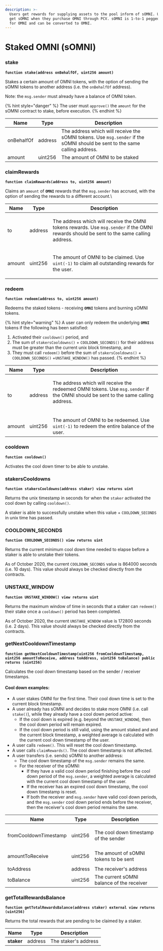 ```yaml
---
description: >-
  Users get rewards for supplying assets to the pool inform of sOMNI. Users also
  get sOMNI when they purchase OMNI through PCV. sOMNI is 1-to-1 pegged token
  for OMNI and can be converted to OMNI.
---
```


# Staked OMNI (sOMNI)

### stake

**`function stake(address onBehalfOf, uint256 amount)`**

Stakes a certain amount of OMNI tokens, with the option of sending the sOMNI tokens to another address (i.e. the `onBehalfOf` address).

Note: the `msg.sender` must already have a balance of OMNI token.

{% hint style="danger" %}
The user must `approve()` the `amount` for the sOMNI contract to stake, before execution.
{% endhint %}

| Name       | Type    | Description                                                                                                                |
| ---------- | ------- | -------------------------------------------------------------------------------------------------------------------------- |
| onBehalfOf | address | The address which will receive the sOMNI tokens. Use `msg.sender` if the sOMNI should be sent to the same calling address. |
| amount     | uint256 | The amount of OMNI to be staked                                                                                            |

### claimRewards

**`function claimRewards(address to, uint256 amount)`**

Claims an `amount` of **`OMNI`** rewards that the `msg.sender` has accrued, with the option of sending the rewards to a different account.\


| Name   | Type    | Description                                                                                                                                                    |
| ------ | ------- | -------------------------------------------------------------------------------------------------------------------------------------------------------------- |
| to     | address | <p>The address which will receive the OMNI tokens rewards. Use <code>msg.sender</code> if the OMNI rewards should be sent to the same calling address.<br></p> |
| amount | uint256 | <p>The amount of OMNI to be claimed. Use <code>uint(-1)</code> to claim all outstanding rewards for the user.<br></p>                                          |

### redeem

**`function redeem(address to, uint256 amount)`**

Redeems the staked tokens - receiving **`OMNI`** tokens and burning sOMNI tokens.

{% hint style="warning" %}
A user can only redeem the underlying **`OMNI`** tokens if the following has been satisfied:

1. Activated their `cooldown()` period, and
2. The sum of `stakersCooldowns()` + `COOLDOWN_SECONDS()` for their address must be greater than the current unix block timestamp, and
3. They must call `redeem()` before the sum of `stakersCooldowns()` + `COOLDOWN_SECONDS()` +`UNSTAKE_WINDOW()` has passed.
{% endhint %}



| Name   | Type    | Description                                                                                                                                                 |
| ------ | ------- | ----------------------------------------------------------------------------------------------------------------------------------------------------------- |
| to     | address | <p>The address which will receive the redeemed OMNI tokens. Use <code>msg.sender</code> if the OMNI should be sent to the same calling address.<br><br></p> |
| amount | uint256 | The amount of OMNI to be redeemed. Use `uint(-1)` to redeem the entire balance of the user.                                                                 |

### cooldown

**`function cooldown()`**

Activates the cool down timer to be able to unstake.

### stakersCooldowns

**`function stakersCooldowns(address staker) view returns uint`**

Returns the unix timestamp in seconds for when the `staker` activated the cool down by calling `cooldown()`.

A staker is able to successfully unstake when this value + `COOLDOWN_SECONDS` in unix time has passed.

### COOLDOWN\_SECONDS

**`function COOLDOWN_SECONDS() view returns uint`**

Returns the current minimum cool down time needed to elapse before a staker is able to unstake their tokens.

As of October 2020, the current `COOLDOWN_SECONDS` value is 864000 seconds (i.e. 10 days). This value should always be checked directly from the contracts.

### UNSTAKE\_WINDOW

**`function UNSTAKE_WINDOW() view returns uint`**

Returns the maximum window of time in seconds that a staker can `redeem()` their stake once a `cooldown()` period has been completed.

As of October 2020, the current `UNSTAKE_WINDOW` value is 172800 seconds (i.e. 2 days). This value should always be checked directly from the contracts.

### getNextCooldownTimestamp

**`function getNextCooldownTimestamp(uint256 fromCooldownTimestamp, uint256 amountToReceive, address toAddress, uint256 toBalance) public returns (uint256)`**&#x20;

Calculates the cool down timestamp based on the sender / receiver timestamps.

#### Cool down examples:

* A user stakes OMNI for the first time. Their cool down time is set to the current block timestamp.
* A user already has sOMNI and decides to stake more OMNI (i.e. call `stake()`), while they already have a cool down period active:
  * If the cool down is expired (e.g. beyond the `UNSTAKE_WINDOW`), then the cool down period will remain expired.
  * If the cool down period is still valid, using the amount staked and and the current block timestamp, a weighted average is calculated with the current cool down timestamp of the user.
* A user calls `redeem()`. This will reset the cool down timestamp.
* A user calls `claimRewards()`. The cool down timestamp is not affected.
* A user transfers (i.e. sends) sOMNI to another address:
  * The cool down timestamp of the `msg.sender` remains the same.
  * For the receiver of the sOMNI:
    * If they have a valid cool down period finishing before the cool down period of the `msg.sender`, a weighted average is calculated with the current cool down timestamp of the user.
    * If the receiver has an expired cool down timestamp, the cool down timestamp is reset.
    * If both the receiver and `msg.sender` have valid cool down periods, and the `msg.sender` cool down period ends before the receiver, then the receiver's cool down period remains the same.

| Name                       | Type    | Description                                      |
| -------------------------- | ------- | ------------------------------------------------ |
| fromCooldownTimestamp      | uint256 | <p>The cool down timestamp of the sender<br></p> |
| <p>amountToReceive<br></p> | uint256 | The amount of sOMNI tokens to be sent            |
| toAddress                  | address | The receiver's address                           |
| toBalance                  | uint256 | The current sOMNI balance of the receiver        |

### getTotalRewardsBalance

**`function getTotalRewardsBalance(address staker) external view returns (uint256)`**

Returns the total rewards that are pending to be claimed by a staker.



| Name       | Type    | Description          |
| ---------- | ------- | -------------------- |
| **staker** | address | The staker's address |

